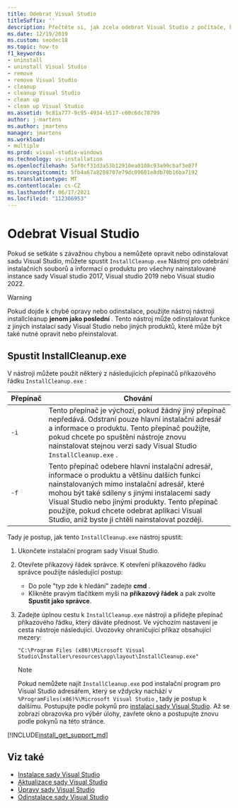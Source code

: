 ```yaml
---
title: Odebrat Visual Studio
titleSuffix: ''
description: Přečtěte si, jak zcela odebrat Visual Studio z počítače, krok za krokem.
ms.date: 12/19/2019
ms.custom: seodec18
ms.topic: how-to
f1_keywords:
- uninstall
- uninstall Visual Studio
- remove
- remove Visual Studio
- cleanup
- cleanup Visual Studio
- clean up
- clean up Visual Studio
ms.assetid: 9c81a777-9c95-4934-b517-c60c6dc78799
author: j-martens
ms.author: jmartens
manager: jmartens
ms.workload:
- multiple
ms.prod: visual-studio-windows
ms.technology: vs-installation
ms.openlocfilehash: 5af0cf31d3a53b12910ea8108c93a99cbaf3e87f
ms.sourcegitcommit: 5fb4a67a8208707e79dc09601e8db70b16ba7192
ms.translationtype: MT
ms.contentlocale: cs-CZ
ms.lasthandoff: 06/17/2021
ms.locfileid: "112306953"
---
```

# <a name="remove-visual-studio"></a>Odebrat Visual Studio

Pokud se setkáte s závažnou chybou a nemůžete opravit nebo odinstalovat sadu Visual Studio, můžete spustit `InstallCleanup.exe` Nástroj pro odebrání instalačních souborů a informací o produktu pro všechny nainstalované instance sady Visual studio 2017, Visual studio 2019 nebo Visual studio 2022.

> [!WARNING]
> Pokud dojde k chybě opravy nebo odinstalace, použijte nástroj nástroji installcleanup **jenom jako poslední** . Tento nástroj může odinstalovat funkce z jiných instalací sady Visual Studio nebo jiných produktů, které může být také nutné opravit nebo přeinstalovat.

## <a name="run-installcleanupexe"></a>Spustit InstallCleanup.exe

V nástroji můžete použít některý z následujících přepínačů příkazového řádku `InstallCleanup.exe` :

| Přepínač | Chování                                                                                                                                                                                                                                                                                                                 |
|--------|--------------------------------------------------------------------------------------------------------------------------------------------------------------------------------------------------------------------------------------------------------------------------------------------------------------------------|
| `-i`   | Tento přepínač je výchozí, pokud žádný jiný přepínač nepředává. Odstraní pouze hlavní instalační adresář a informace o produktu. Tento přepínač použijte, pokud chcete po spuštění nástroje znovu nainstalovat stejnou verzi sady Visual Studio `InstallCleanup.exe` .                                                              |
| `-f`   | Tento přepínač odebere hlavní instalační adresář, informace o produktu a většinu dalších funkcí nainstalovaných mimo instalační adresář, které mohou být také sdíleny s jinými instalacemi sady Visual Studio nebo jinými produkty. Tento přepínač použijte, pokud chcete odebrat aplikaci Visual Studio, aniž byste ji chtěli nainstalovat později. |

Tady je postup, jak tento `InstallCleanup.exe` nástroj spustit:

1. Ukončete instalační program sady Visual Studio.
1. Otevřete příkazový řádek správce. K otevření příkazového řádku správce použijte následující postup:
   * Do pole "typ zde k hledání" zadejte **cmd** .
   * Klikněte pravým tlačítkem myši na **příkazový řádek** a pak zvolte **Spustit jako správce**.
1. Zadejte úplnou cestu k `InstallCleanup.exe` nástroji a přidejte přepínač příkazového řádku, který dáváte přednost. Ve výchozím nastavení je cesta nástroje následující. Uvozovky ohraničující příkaz obsahující mezery:

   ```shell
   "C:\Program Files (x86)\Microsoft Visual Studio\Installer\resources\app\layout\InstallCleanup.exe"
   ```

   > [!NOTE]
   > Pokud nemůžete najít `InstallCleanup.exe` pod instalační program pro Visual Studio adresářem, který se vždycky nachází v `%ProgramFiles(x86)%\Microsoft Visual Studio` , tady je postup k dalšímu. Postupujte podle pokynů pro [instalaci sady Visual Studio](install-visual-studio.md). Až se zobrazí obrazovka pro výběr úlohy, zavřete okno a postupujte znovu podle pokynů na této stránce.

[!INCLUDE[install_get_support_md](includes/install_get_support_md.md)]

## <a name="see-also"></a>Viz také

* [Instalace sady Visual Studio](install-visual-studio.md)
* [Aktualizace sady Visual Studio](update-visual-studio.md)
* [Úpravy sady Visual Studio](modify-visual-studio.md)
* [Odinstalace sady Visual Studio](uninstall-visual-studio.md)
